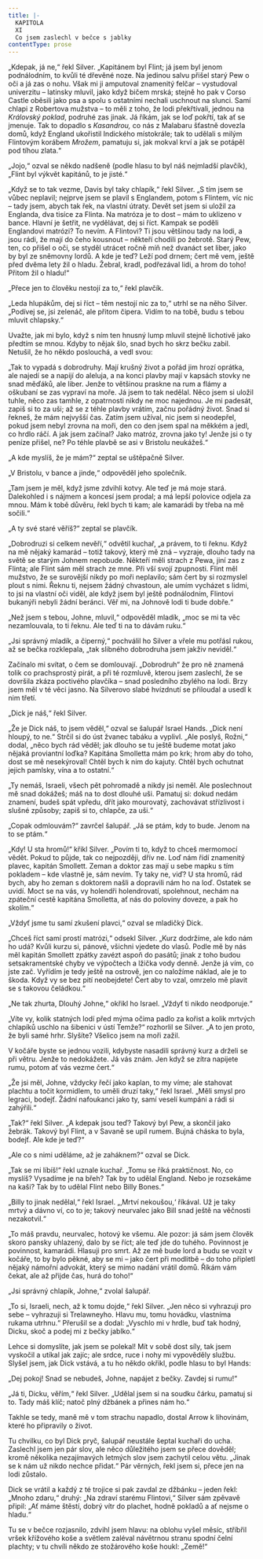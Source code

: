```yaml
---
title: |-
  KAPITOLA
  XI
  Co jsem zaslechl v bečce s jablky
contentType: prose
---
```


„Kdepak, já ne,“ řekl Silver. „Kapitánem byl Flint; já jsem byl jenom podnálodním, to kvůli té dřevěné noze. Na jedinou salvu přišel starý Pew o oči a já zas o nohu. Však mi ji amputoval znamenitý felčar – vystudoval univerzitu – latinsky mluvil, jako když bičem mrská; stejně ho pak v Corso Castle oběsili jako psa a spolu s ostatními nechali uschnout na slunci. Samí chlapi z Robertova mužstva – to měli z toho, že lodi překřtívali, jednou na _Královský poklad_, podruhé zas jinak. Já říkám, jak se loď pokřtí, tak ať se jmenuje. Tak to dopadlo s _Kasandrou,_ co nás z Malabaru šťastně dovezla domů, když England ukořistil Indického místokrále; tak to udělali s milým Flintovým korábem _Mrožem_, pamatuju si, jak mokval krví a jak se potápěl pod tíhou zlata.“

„Jojo,“ ozval se někdo nadšeně (podle hlasu to byl náš nejmladší plavčík), „Flint byl výkvět kapitánů, to je jisté.“

„Když se to tak vezme, Davis byl taky chlapík,“ řekl Silver. „S tím jsem se vůbec neplavil; nejprve jsem se plavil s Englandem, potom s Flintem, víc nic – tady jsem, abych tak řek, na vlastní útraty. Devět set jsem si uložil za Englanda, dva tisíce za Flinta. Na matróza je to dost – mám to uklizeno v bance. Hlavní je šetřit, ne vydělávat, dej si říct. Kampak se poděli Englandovi matrózi? To nevím. A Flintovi? Ti jsou většinou tady na lodi, a jsou rádi, že mají do čeho kousnout – někteří chodili po žebrotě. Starý Pew, ten, co přišel o oči, se styděl utrácet ročně míň než dvanáct set liber, jako by byl ze sněmovny lordů. A kde je teď? Leží pod drnem; čert mě vem, ještě před dvěma lety žil o hladu. Žebral, kradl, podřezával lidi, a hrom do toho! Přitom žil o hladu!“

„Přece jen to člověku nestojí za to,“ řekl plavčík.

„Leda hlupákům, dej si říct – těm nestojí nic za to,“ utrhl se na něho Silver. „Podívej se, jsi zelenáč, ale přitom čipera. Vidím to na tobě, budu s tebou mluvit chlapsky.“

Uvažte, jak mi bylo, když s ním ten hnusný lump mluvil stejně lichotivě jako předtím se mnou. Kdyby to nějak šlo, snad bych ho skrz bečku zabil. Netušil, že ho někdo poslouchá, a vedl svou:

„Tak to vypadá s dobrodruhy. Mají krušný život a pořád jim hrozí oprátka, ale najedí se a napijí do aleluja, a na konci plavby mají v kapsách stovky ne snad měďáků, ale liber. Jenže to většinou praskne na rum a flámy a oškubaní se zas vypraví na moře. Já jsem to tak nedělal. Něco jsem si uložil tuhle, něco zas tamhle, z opatrnosti nikdy ne moc najednou. Je mi padesát, zapiš si to za uši; až se z téhle plavby vrátím, začnu pořádný život. Snad si řekneš, že mám nejvyšší čas. Zatím jsem užíval, nic jsem si neodepřel, pokud jsem nebyl zrovna na moři, den co den jsem spal na měkkém a jedl, co hrdlo ráčí. A jak jsem začínal? Jako matróz, zrovna jako ty! Jenže jsi o ty peníze přišel, ne? Po téhle plavbě se asi v Bristolu neukážeš.“

„A kde myslíš, že je mám?“ zeptal se uštěpačně Silver.

„V Bristolu, v bance a jinde,“ odpověděl jeho společník.

„Tam jsem je měl, když jsme zdvihli kotvy. Ale teď je má moje stará. Dalekohled i s nájmem a koncesí jsem prodal; a má lepší polovice odjela za mnou. Mám k tobě důvěru, řekl bych ti kam; ale kamarádi by třeba na mě sočili.“

„A ty své staré věříš?“ zeptal se plavčík.

„Dobrodruzi si celkem nevěří,“ odvětil kuchař, „a právem, to ti řeknu. Když na mě nějaký kamarád – totiž takový, který mě zná – vyzraje, dlouho tady na světě se starým Johnem nepobude. Někteří měli strach z Pewa, jiní zas z Flinta; ale Flint sám měl strach ze mne. Při vší svojí zpupnosti. Flint měl mužstvo, že se surovější nikdy po moři neplavilo; sám čert by si rozmyslel plout s nimi. Řeknu ti, nejsem žádný chvastoun, ale umím vycházet s lidmi, to jsi na vlastní oči viděl, ale když jsem byl ještě podnálodním, Flintovi bukanýři nebyli žádní beránci. Věř mi, na Johnově lodi ti bude dobře.“

„Než jsem s tebou, Johne, mluvil,“ odpověděl mladík, „moc se mi ta věc nezamlouvala, to ti řeknu. Ale teď ti na to dávám ruku.“

„Jsi správný mladík, a čiperný,“ pochválil ho Silver a vřele mu potřásl rukou, až se bečka rozklepala, „tak slibného dobrodruha jsem jakživ neviděl.“

Začínalo mi svítat, o čem se domlouvají. „Dobrodruh“ že pro ně znamená tolik co prachsprostý pirát, a při té rozmluvě, kterou jsem zaslechl, že se dovršila zkáza poctivého plavčíka – snad posledního zbylého na lodi. Brzy jsem měl v té věci jasno. Na Silverovo slabé hvízdnutí se přiloudal a usedl k nim třetí.

„Dick je náš,“ řekl Silver.

„Že je Dick náš, to jsem věděl,“ ozval se šalupář Israel Hands. „Dick není hloupý, to ne.“ Strčil si do úst žvanec tabáku a vyplivl. „Ale poslyš, Rožni,“ dodal, „něco bych rád věděl; jak dlouho se tu ještě budeme motat jako nějaká proviantní loďka? Kapitána Smolletta mám po krk; hrom aby do toho, dost se mě nesekýroval! Chtěl bych k nim do kajuty. Chtěl bych ochutnat jejich pamlsky, vína a to ostatní.“

„Ty nemáš, Israeli, všech pět pohromadě a nikdy jsi neměl. Ale poslechnout mě snad dokážeš; máš na to dost dlouhé uši. Pamatuj si: dokud nedám znamení, budeš spát vpředu, dřít jako mourovatý, zachovávat střízlivost i slušné způsoby; zapiš si to, chlapče, za uši.“

„Copak odmlouvám?“ zavrčel šalupář. „Já se ptám, kdy to bude. Jenom na to se ptám.“

„Kdy! U sta hromů!“ křikl Silver. „Povím ti to, když to chceš mermomocí vědět. Pokud to půjde, tak co nejpozději, dřív ne. Loď nám řídí znamenitý plavec, kapitán Smollett. Zeman a doktor zas mají u sebe mapku s tím pokladem – kde vlastně je, sám nevím. Ty taky ne, viď? U sta hromů, rád bych, aby ho zeman s doktorem našli a dopravili nám ho na loď. Ostatek se uvidí. Moct se na vás, vy holendři holendrovatí, spolehnout, nechám na zpáteční cestě kapitána Smolletta, ať nás do poloviny doveze, a pak ho skolím.“

„Vždyť jsme tu samí zkušení plavci,“ ozval se mladičký Dick.

„Chceš říct samí prostí matrózi,“ odsekl Silver. „Kurz dodržíme, ale kdo nám ho udá? Kvůli kurzu si, pánové, všichni vjedete do vlasů. Podle mě by nás měl kapitán Smollett zpátky zavézt aspoň do pasátů; jinak z toho budou setsakramentské chyby ve výpočtech a lžička vody denně. Jenže já vím, co jste zač. Vyřídím je tedy ještě na ostrově, jen co naložíme náklad, ale je to škoda. Když vy se bez pití neobejdete! Čert aby to vzal, omrzelo mě plavit se s takovou čeládkou.“

„Ne tak zhurta, Dlouhý Johne,“ okřikl ho Israel. „Vždyť ti nikdo neodporuje.“

„Víte vy, kolik statných lodí před mýma očima padlo za kořist a kolik mrtvých chlapíků uschlo na šibenici v ústí Temže?“ rozhorlil se Silver. „A to jen proto, že byli samé hrhr. Slyšíte? Všelico jsem na moři zažil.

V kočáře byste se jednou vozili, kdybyste nasadili správný kurz a drželi se při větru. Jenže to nedokážete. Já vás znám. Jen když se zítra napijete rumu, potom ať vás vezme čert.“

„Že jsi měl, Johne, vždycky řečí jako kaplan, to my víme; ale stahovat plachtu a točit kormidlem, to uměli druzí taky,“ řekl Israel. „Měli smysl pro legraci, bodejť. Žádní nafoukanci jako ty, samí veselí kumpáni a rádi si zahýřili.“

„Tak?“ řekl Silver. „A kdepak jsou teď? Takový byl Pew, a skončil jako žebrák. Takový byl Flint, a v Savaně se upil rumem. Bujná cháska to byla, bodejť. Ale kde je teď?“

„Ale co s nimi uděláme, až je zaháknem?“ ozval se Dick.

„Tak se mi líbíš!“ řekl uznale kuchař. „Tomu se říká praktičnost. No, co myslíš? Vysadíme je na břeh? Tak by to udělal England. Nebo je rozsekáme na kaši? Tak by to udělal Flint nebo Billy Bones.“

„Billy to jinak nedělal,“ řekl Israel. „‚Mrtví nekoušou,‘ říkával. Už je taky mrtvý a dávno ví, co to je; takový neurvalec jako Bill snad ještě na věčnosti nezakotvil.“

„To máš pravdu, neurvalec, hotový ke všemu. Ale pozor: já sám jsem člověk skoro pansky uhlazený, dalo by se říct; ale teď jde do tuhého. Povinnost je povinnost, kamarádi. Hlasuji pro smrt. Až ze mě bude lord a budu se vozit v kočáře, to by bylo pěkné, aby se mi – jako čert při modlitbě – do toho připletl nějaký námořní advokát, který se mimo nadání vrátil domů. Říkám vám čekat, ale až přijde čas, hurá do toho!“

„Jsi správný chlapík, Johne,“ zvolal šalupář.

„To si, Israeli, nech, až k tomu dojde,“ řekl Silver. „Jen něco si vyhrazuji pro sebe – vyhrazuji si Trelawneyho. Hlavu mu, tomu hovádku, vlastníma rukama utrhnu.“ Přerušil se a dodal: „Vyschlo mi v hrdle, buď tak hodný, Dicku, skoč a podej mi z bečky jablko.“

Lehce si domyslíte, jak jsem se polekal! Mít v sobě dost síly, tak jsem vyskočil a utíkal jak zajíc; ale srdce, ruce i nohy mi vypověděly službu. Slyšel jsem, jak Dick vstává, a tu ho někdo okřikl, podle hlasu to byl Hands:

„Dej pokoj! Snad se nebudeš, Johne, napájet z bečky. Zavdej si rumu!“

„Já ti, Dicku, věřím,“ řekl Silver. „Udělal jsem si na soudku čárku, pamatuj si to. Tady máš klíč; natoč plný džbánek a přines nám ho.“

Takhle se tedy, maně mě v tom strachu napadlo, dostal Arrow k lihovinám, které ho připravily o život.

Tu chvilku, co byl Dick pryč, šalupář neustále šeptal kuchaři do ucha. Zaslechl jsem jen pár slov, ale něco důležitého jsem se přece dověděl; kromě několika nezajímavých letmých slov jsem zachytil celou větu. „Jinak se k nám už nikdo nechce přidat.“ Pár věrných, řekl jsem si, přece jen na lodi zůstalo.

Dick se vrátil a každý z té trojice si pak zavdal ze džbánku – jeden řekl: „Mnoho zdaru,“ druhý: „Na zdraví starému Flintovi,“ Silver sám zpěvavě připil: „Ať máme štěstí, dobrý vítr do plachet, hodně pokladů a ať nejsme o hladu.“

Tu se v bečce rozjasnilo, zdvihl jsem hlavu: na oblohu vyšel měsíc, stříbřil vršek křížového koše a světlem zaléval návětrnou stranu spodní čelní plachty; v tu chvíli někdo ze stožárového koše houkl: „Země!“
